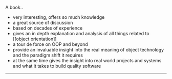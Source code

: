 
A book..


- very interesting, offers so much knowledge
- a great source of discussion
- based on decades of experience
- gives an in depth explanation and analysis of all things related to [[object orientation]]
- a tour de force on OOP and beyond
- provide an invaluable insight into the real meaning of object technology and the paradigm shift it requires
- at the same time gives the insight into real world projects and systems and what it takes to build quality software

---

